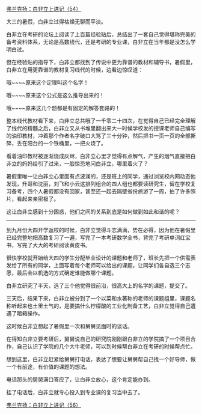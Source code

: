 <p></p><a href="https://zhuanlan.zhihu.com/p/101028981" data-draft-node="block" data-draft-type="link-card" data-image="https://pic3.zhimg.com/v2-afcf40f9fa465b9a15ae0acbb7af7872_180x120.jpg" data-image-width="1033" data-image-height="348" class="internal">弗兰克扬：白非立上进记（54）</a><p>大三的暑假，白非立过得枯燥无聊而平淡。</p><p>白非立在考研的论坛上阅读了上百篇经验贴后，总结出了一套自己觉得堪称完美的备考资料体系，无论是高数线代，还是考研的专业课，白非立在当年都是没怎么学明白过。</p><p>但在经验贴的指导下，白非立都找到了传说中更为靠谱的教材和辅导书，暑假里，白非立在用更靠谱的教材复习线代的时候，边看边惊叹道：</p><p>哦~~~~原来这个定理叫这个名字！</p><p>哦~~~~原来这个公式是这么推导出来的！</p><p>哦~~~~原来这几个题都是有固定的解答套路的！</p><p>整本线代教材看下来，白非立总共哦了一千零二十四次，在觉得自己已经完全理解了线代的精髓之后，白非立又从书堆里翻出来大一时候学校发的授课老师自己编写的油印教材，冲着那个作者名字破口大骂了三十分钟，然后把书一页一页的全部撕碎，丢在阳台的一个铁桶里，一把火烧了。</p><p>看着油印教材被逐渐烧成灰烬，白非立心里才觉得有点解气，产生的烟气直接把白非立的妈妈给引了过来，一脸惊恐地问白非立，哪里着火了？</p><p>暑假里唯一让白非立心里面有点波澜的，还是班上的同学，通过浏览校内网动态他发现，升哥和沈丽，刘飞和小云这排列组合的四人组也都要读研究生，留在学校复习备考，四个人暑假都没有回家，甚至还一起去隔壁省份旅游了一周，拍了许多照片，看起来亲密极了。</p><p>这让白非立感到十分困惑，他们之间的关系到底是如何做到如此和谐的呢？</p><hr/><p>到九月份大四开学返校的时候，白非立觉得斗志满满，势在必得，因为他在暑假里已经完整地把高数复习了一遍，写完了一本考研数学全书，背完了考研单词红宝书，写完了大大的考研阅读黄皮书。</p><p>很快学校就开始给大四的学生分配毕业设计的课题和老师了，班长先把一个供需表发给了所有的同学，上面写着每个老师可以给出的课题，让同学们各自选三个志愿，最后会以机选的方式确定谁能做哪个课题。</p><p>白非立研究了半天，选了三个他觉得很前沿，很高大上的名字的课题，提交了。</p><p>三天后，结果下来，白非立被分到了一个以菜和水著称的老师的课题组里，课题名称听起来也土里土气的，是要搞什么柠檬酸的工业化制备工艺，白非立觉得自己遭遇了暗箱操作。</p><p>这时候白非立想起了暑假里一次和舅舅见面时的谈话。</p><p>在得知白非立要考研后，舅舅说自己的研究院刚刚跟白非立的学院搞了一个项目合作，自己认识了学院的几个大牛老师，可以到时候帮白非立在考研的时候帮点忙。</p><p>想到这里，白非立赶紧给舅舅打电话，表达了想要让舅舅帮自己找一个好导师，做一个有前途，有价值的课题的想法。</p><p>电话那头的舅舅满口答应了，让白非立放心，这个肯定能办到。</p><p>挂了电话后，白非立就专心投入到专业课的复习当中去了。</p><a href="https://zhuanlan.zhihu.com/p/101344519" data-draft-node="block" data-draft-type="link-card" data-image="https://pic4.zhimg.com/v2-f06d6b0eb4dedbcb6e69bee92ee8783f_180x120.jpg" data-image-width="1089" data-image-height="311" class="internal">弗兰克扬：白非立上进记（56）</a><p></p>